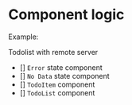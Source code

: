 
# Component logic

Example:

Todolist with remote server

- [] `Error` state component 
- [] `No Data` state component 
- [] `TodoItem` component 
- [] `TodoList` component 
